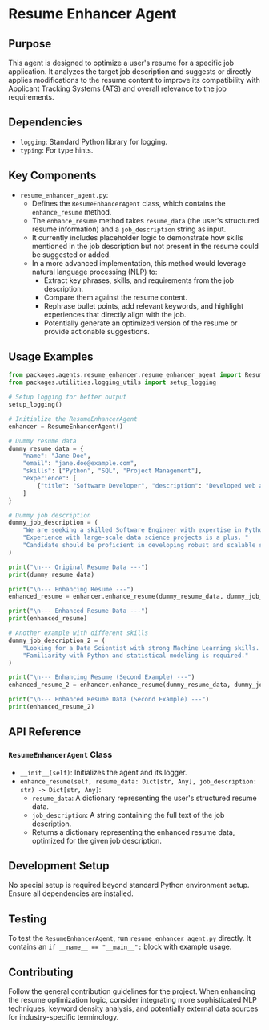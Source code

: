 # Resume Enhancer Agent

## Purpose
This agent is designed to optimize a user's resume for a specific job application. It analyzes the target job description and suggests or directly applies modifications to the resume content to improve its compatibility with Applicant Tracking Systems (ATS) and overall relevance to the job requirements.

## Dependencies
- `logging`: Standard Python library for logging.
- `typing`: For type hints.

## Key Components
- `resume_enhancer_agent.py`:
  - Defines the `ResumeEnhancerAgent` class, which contains the `enhance_resume` method.
  - The `enhance_resume` method takes `resume_data` (the user's structured resume information) and a `job_description` string as input.
  - It currently includes placeholder logic to demonstrate how skills mentioned in the job description but not present in the resume could be suggested or added.
  - In a more advanced implementation, this method would leverage natural language processing (NLP) to:
    - Extract key phrases, skills, and requirements from the job description.
    - Compare them against the resume content.
    - Rephrase bullet points, add relevant keywords, and highlight experiences that directly align with the job.
    - Potentially generate an optimized version of the resume or provide actionable suggestions.

## Usage Examples
```python
from packages.agents.resume_enhancer.resume_enhancer_agent import ResumeEnhancerAgent
from packages.utilities.logging_utils import setup_logging

# Setup logging for better output
setup_logging()

# Initialize the ResumeEnhancerAgent
enhancer = ResumeEnhancerAgent()

# Dummy resume data
dummy_resume_data = {
    "name": "Jane Doe",
    "email": "jane.doe@example.com",
    "skills": ["Python", "SQL", "Project Management"],
    "experience": [
        {"title": "Software Developer", "description": "Developed web applications."}
    ]
}

# Dummy job description
dummy_job_description = (
    "We are seeking a skilled Software Engineer with expertise in Python, SQL, and Cloud Computing. "
    "Experience with large-scale data science projects is a plus. "
    "Candidate should be proficient in developing robust and scalable solutions."
)

print("\n--- Original Resume Data ---")
print(dummy_resume_data)

print("\n--- Enhancing Resume ---")
enhanced_resume = enhancer.enhance_resume(dummy_resume_data, dummy_job_description)

print("\n--- Enhanced Resume Data ---")
print(enhanced_resume)

# Another example with different skills
dummy_job_description_2 = (
    "Looking for a Data Scientist with strong Machine Learning skills. "
    "Familiarity with Python and statistical modeling is required."
)

print("\n--- Enhancing Resume (Second Example) ---")
enhanced_resume_2 = enhancer.enhance_resume(dummy_resume_data, dummy_job_description_2)

print("\n--- Enhanced Resume Data (Second Example) ---")
print(enhanced_resume_2)
```

## API Reference

### `ResumeEnhancerAgent` Class
- `__init__(self)`: Initializes the agent and its logger.
- `enhance_resume(self, resume_data: Dict[str, Any], job_description: str) -> Dict[str, Any]`:
  - `resume_data`: A dictionary representing the user's structured resume data.
  - `job_description`: A string containing the full text of the job description.
  - Returns a dictionary representing the enhanced resume data, optimized for the given job description.

## Development Setup
No special setup is required beyond standard Python environment setup. Ensure all dependencies are installed.

## Testing
To test the `ResumeEnhancerAgent`, run `resume_enhancer_agent.py` directly. It contains an `if __name__ == "__main__":` block with example usage.

## Contributing
Follow the general contribution guidelines for the project. When enhancing the resume optimization logic, consider integrating more sophisticated NLP techniques, keyword density analysis, and potentially external data sources for industry-specific terminology.